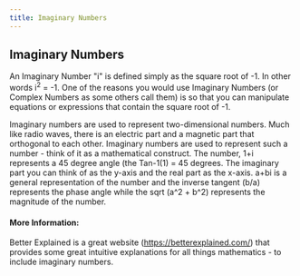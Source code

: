 ```yaml
---
title: Imaginary Numbers
---
```

## Imaginary Numbers

An Imaginary Number "i" is defined simply as the square root of -1. In other words i<sup>2</sup> = -1. One of the reasons you would use Imaginary Numbers (or Complex Numbers as some others call them) is so that you can manipulate equations or expressions that contain the square root of -1. 

Imaginary numbers are used to represent two-dimensional numbers.  Much like radio waves, there is an electric part and a magnetic part that orthogonal to each other.  Imaginary numbers are used to represent such a number - think of it as a mathematical construct.  The number, 1+i represents a 45 degree angle (the Tan-1(1) = 45 degrees.  The imaginary part you can think of as the y-axis and the real part as the x-axis.  a+bi is a general representation of the number and the inverse tangent (b/a) represents the phase angle while the sqrt (a^2 + b^2) represents the magnitude of the number.  

#### More Information:

Better Explained is a great website (https://betterexplained.com/) that provides some great intuitive explanations for all things mathematics - to include imaginary numbers.
<!-- Please add any articles you think might be helpful to read before writing the article -->


